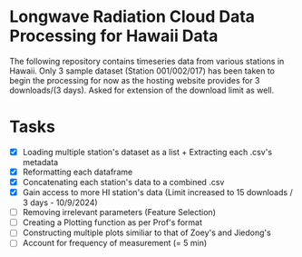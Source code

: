 # Longwave Radiation Cloud Data Processing for Hawaii Data
The following repository contains timeseries data from various stations in Hawaii. Only 3 sample dataset (Station 001/002/017) has been taken to begin the processing for now as the hosting website provides for 3 downloads/(3 days). Asked for extension of the download limit as well.

# Tasks
- [x] Loading multiple station's dataset as a list + Extracting each .csv's metadata
- [x] Reformatting each dataframe
- [x] Concatenating each station's data to a combined .csv
- [x] Gain access to more HI station's data (Limit increased to 15 downloads / 3 days - 10/9/2024)
- [ ] Removing irrelevant parameters (Feature Selection)
- [ ] Creating a Plotting function as per Prof's format
- [ ] Constructing multiple plots similiar to that of Zoey's and Jiedong's
- [ ] Account for frequency of measurement (= 5 min)
